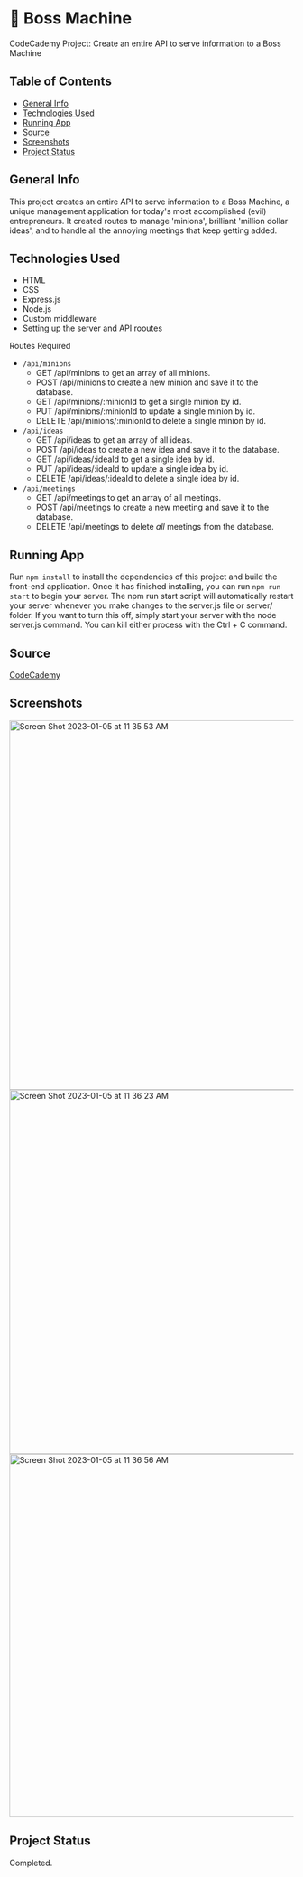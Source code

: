# :space_invader: Boss Machine #
CodeCademy Project: Create an entire API to serve information to a Boss Machine

## Table of Contents ##
* [General Info](#General-Info)
* [Technologies Used](#Technologies-Used)
* [Running App](#Running-App)
* [Source](#Source)
* [Screenshots](#Screenshots)
* [Project Status](#Project-Status)

## General Info ##
This project creates an entire API to serve information to a Boss Machine, a unique management application for today's most accomplished (evil) entrepreneurs. It created routes to manage 'minions', brilliant 'million dollar ideas', and to handle all the annoying meetings that keep getting added.

## Technologies Used ##
* HTML
* CSS
* Express.js
* Node.js
* Custom middleware
* Setting up the server and API rooutes

Routes Required

* `/api/minions`
  * GET /api/minions to get an array of all minions.
  * POST /api/minions to create a new minion and save it to the database.
  * GET /api/minions/:minionId to get a single minion by id.
  * PUT /api/minions/:minionId to update a single minion by id.
  * DELETE /api/minions/:minionId to delete a single minion by id.
* `/api/ideas`
  * GET /api/ideas to get an array of all ideas.
  * POST /api/ideas to create a new idea and save it to the database.
  * GET /api/ideas/:ideaId to get a single idea by id.
  * PUT /api/ideas/:ideaId to update a single idea by id.
  * DELETE /api/ideas/:ideaId to delete a single idea by id.
* `/api/meetings`
  * GET /api/meetings to get an array of all meetings.
  * POST /api/meetings to create a new meeting and save it to the database.
  * DELETE /api/meetings to delete _all_ meetings from the database.

## Running App ##
Run `npm install` to install the dependencies of this project and build the front-end application. Once it has finished installing, you can run `npm run start` to begin your server. The npm run start script will automatically restart your server whenever you make changes to the server.js file or server/ folder. If you want to turn this off, simply start your server with the node server.js command. You can kill either process with the Ctrl + C command.

## Source ##
[CodeCademy](http://www.codecademy.com)

## Screenshots ##
<img width="654" alt="Screen Shot 2023-01-05 at 11 35 53 AM" src="https://user-images.githubusercontent.com/59709289/210865632-557dcdf4-45d7-45c1-91d1-38859c290b7b.png">
<img width="645" alt="Screen Shot 2023-01-05 at 11 36 23 AM" src="https://user-images.githubusercontent.com/59709289/210865640-59139850-2fce-4386-aeb9-a0fa3cf8a728.png">
<img width="643" alt="Screen Shot 2023-01-05 at 11 36 56 AM" src="https://user-images.githubusercontent.com/59709289/210865655-cf8db87c-066c-4a04-99f1-918e57a10d6f.png">

## Project Status ##
Completed.
